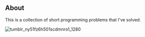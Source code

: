 ## About
This is a collection of short programming problems that I've solved.

![tumblr_ny51fz6h501scdmnro1_1280](https://user-images.githubusercontent.com/30982485/172750675-b399497f-5fb4-4ec7-ad22-e602c8bf6bd3.jpg)

